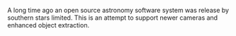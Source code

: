 A long time ago an open source astronomy software system was release by southern stars limited. This is an attempt to support newer cameras and enhanced object extraction.